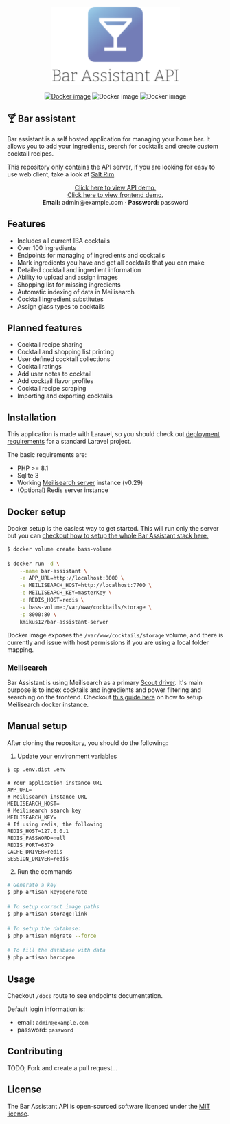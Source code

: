 <p align="center">
    <a href="https://karlomikus.com" target="_blank"><img src="resources/art/logotype.svg" alt="Bar assistant Logo" width="300"></a>
</p>

<p align="center">
    <a href="https://hub.docker.com/r/kmikus12/bar-assistant-server"><img src="https://img.shields.io/docker/v/kmikus12/bar-assistant-server?style=for-the-badge" alt="Docker image"></a>
    <img src="https://img.shields.io/github/license/karlomikus/bar-assistant?style=for-the-badge" alt="Docker image">
    <img src="https://img.shields.io/github/workflow/status/karlomikus/bar-assistant/Test%20application?style=for-the-badge" alt="Docker image">
</p>

## 🍸 Bar assistant

Bar assistant is a self hosted application for managing your home bar. It allows you to add your ingredients, search for cocktails and create custom cocktail recipes.

This repository only contains the API server, if you are looking for easy to use web client, take a look at [Salt Rim](https://github.com/karlomikus/vue-salt-rim).

<p align="center">
    <a href="https://bar-api.karlomikus.com" target="_blank">Click here to view API demo.</a>
    <br>
    <a href="https://bar.karlomikus.com" target="_blank">Click here to view frontend demo.</a>
    <br>
    <strong>Email:</strong> admin@example.com &middot; <strong>Password:</strong> password
</p>

## Features
- Includes all current IBA cocktails
- Over 100 ingredients
- Endpoints for managing of ingredients and cocktails
- Mark ingredients you have and get all cocktails that you can make
- Detailed cocktail and ingredient information
- Ability to upload and assign images
- Shopping list for missing ingredients
- Automatic indexing of data in Meilisearch
- Cocktail ingredient substitutes
- Assign glass types to cocktails

## Planned features
- Cocktail recipe sharing
- Cocktail and shopping list printing
- User defined cocktail collections
- Cocktail ratings
- Add user notes to cocktail
- Add cocktail flavor profiles
- Cocktail recipe scraping
- Importing and exporting cocktails

## Installation

This application is made with Laravel, so you should check out [deployment requirements](https://laravel.com/docs/9.x/deployment) for a standard Laravel project.

The basic requirements are:

- PHP >= 8.1
- Sqlite 3
- Working [Meilisearch server](https://github.com/meilisearch) instance (v0.29)
- (Optional) Redis server instance

## Docker setup

Docker setup is the easiest way to get started. This will run only the server but you can [checkout how to setup the whole Bar Assistant stack here.](https://github.com/bar-assistant/docker)

``` bash
$ docker volume create bass-volume

$ docker run -d \
    --name bar-assistant \
    -e APP_URL=http://localhost:8000 \
    -e MEILISEARCH_HOST=http://localhost:7700 \
    -e MEILISEARCH_KEY=masterKey \
    -e REDIS_HOST=redis \
    -v bass-volume:/var/www/cocktails/storage \
    -p 8000:80 \
    kmikus12/bar-assistant-server
```

Docker image exposes the `/var/www/cocktails/storage` volume, and there is currently and issue with host permissions if you are using a local folder mapping.

### Meilisearch

Bar Assistant is using Meilisearch as a primary [Scout driver](https://laravel.com/docs/9.x/scout). It's main purpose is to index cocktails and ingredients and power filtering and searching on the frontend. Checkout [this guide here](https://docs.meilisearch.com/learn/cookbooks/docker.html) on how to setup Meilisearch docker instance.

## Manual setup

After cloning the repository, you should do the following:

1. Update your environment variables

``` bash
$ cp .env.dist .env
```

``` env
# Your application instance URL
APP_URL=
# Meilisearch instance URL
MEILISEARCH_HOST=
# Meilisearch search key
MEILISEARCH_KEY=
# If using redis, the following
REDIS_HOST=127.0.0.1
REDIS_PASSWORD=null
REDIS_PORT=6379
CACHE_DRIVER=redis
SESSION_DRIVER=redis
```

2. Run the commands
``` bash
# Generate a key
$ php artisan key:generate

# To setup correct image paths
$ php artisan storage:link

# To setup the database:
$ php artisan migrate --force

# To fill the database with data
$ php artisan bar:open
```

## Usage

Checkout `/docs` route to see endpoints documentation.

Default login information is:
- email: `admin@example.com`
- password: `password`

## Contributing

TODO, Fork and create a pull request...

## License

The Bar Assistant API is open-sourced software licensed under the [MIT license](https://opensource.org/licenses/MIT).
